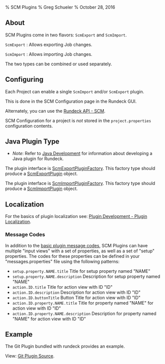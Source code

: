 % SCM Plugins
% Greg Schueler
% October 28, 2016


## About

SCM Plugins come in two flavors: `ScmExport` and `ScmImport`.

`ScmExport`
:    Allows exporting Job changes.

`ScmImport`
:    Allows importing Job changes.

The two types can be combined or used separately.

## Configuring

Each Project can enable a single `ScmImport` and/or `ScmExport` plugin.

This is done in the SCM Configuration page in the Rundeck GUI.

Alternately, you can use the [Rundeck API - SCM](../api/index.html#scm).

SCM Configuration for a project is *not* stored in the `project.properties`
configuration contents.


## Java Plugin Type

* *Note*: Refer to [Java Development](plugin-development.html#java-plugin-development) for information about developing a Java plugin for Rundeck.

The plugin interface is [ScmExportPluginFactory](../javadoc/com/dtolabs/rundeck/plugins/scm/ScmExportPluginFactory.html).
This factory type should produce a [ScmExportPlugin][] object.

The plugin interface is [ScmImportPluginFactory](../javadoc/com/dtolabs/rundeck/plugins/scm/ScmImportPluginFactory.html).
This factory type should produce a [ScmImportPlugin][] object.

[ScmExportPlugin]: ../javadoc/com/dtolabs/rundeck/plugins/scm/ScmExportPlugin.html
[ScmImportPlugin]: ../javadoc/com/dtolabs/rundeck/plugins/scm/ScmImportPlugin.html

## Localization

For the basics of plugin localization see: [Plugin Development - Plugin Localization][].

### Message Codes

In addition to the [basic plugin message codes][codes], SCM Plugins can have multiple "input views" with a set of properties,
as well as a set of "setup" properties.
The codes for these properties can be defined in your "messages.properties"
file using the following patterns:

* `setup.property.NAME.title` Title for setup property named "NAME"
* `setup.property.NAME.description` Description for setup property named "NAME"
* `action.ID.title` Title for action view with ID "ID" 
* `action.ID.description` Description for action view with ID "ID" 
* `action.ID.buttonTitle` Button Title for action view with ID "ID" 
* `action.ID.property.NAME.title` Title for property named "NAME" for action view with ID "ID" 
* `action.ID.property.NAME.description` Description for property named "NAME" for action view with ID "ID" 


[Plugin Development - Plugin Localization]: plugin-development.html#plugin-localization
[codes]: plugin-development.html#defining-plugin-localization-messages

## Example

The Git Plugin bundled with rundeck provides an example.

View: [Git Plugin Source][].

[Git Plugin Source]: https://github.com/rundeck/rundeck/tree/master/plugins/git-plugin